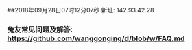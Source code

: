 ##2018年09月28日07时12分07秒 新址: 142.93.42.28
### 兔友常见问题及解答: https://github.com/wanggonging/d/blob/w/FAQ.md
